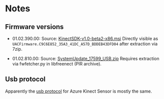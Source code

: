 # Notes

## Firmware versions

- 01.02.390.00:
        Source: [KinectSDK-v1.0-beta2-x86.msi](http://download.microsoft.com/download/F/9/9/F99791F2-D5BE-478A-B77A-830AD14950C3/KinectSDK-v1.0-beta2-x86.msi)
        Directly visible as `UACFirmware.C9C6E852_35A3_41DC_A57D_BDDEB43DFD04` after extraction via 7zip.


- 01.02.810.00:
        Source: [SystemUpdate_17599_USB.zip](https://web.archive.org/web/20220113165637/https://download.microsoft.com/download/b/5/b/b5b2e1bc-a5c7-4e78-9518-e1c59ff738d0/SystemUpdate_17559_USB.zip)
        Requires extraction via fwfetcher.py in libfreenect (PIR archive).

## Usb protocol

Apparently the [usb protocol](https://github.com/microsoft/Azure-Kinect-Sensor-SDK/blob/develop/src/usbcommand/usbcommand.c#L598) for Azure Kinect Sensor is mostly the same.

